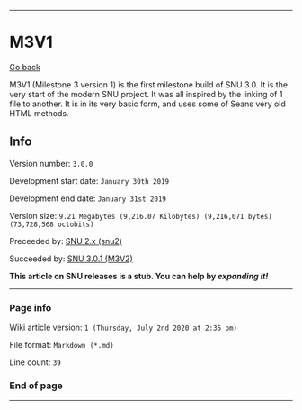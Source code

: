 
***

# M3V1

[Go back](https://github.com/seanpm2001/SNU/wiki/)

M3V1 (Milestone 3 version 1) is the first milestone build of SNU 3.0. It is the very start of the modern SNU project. It was all inspired by the linking of 1 file to another. It is in its very basic form, and uses some of Seans very old HTML methods.

## Info

Version number: `3.0.0`

Development start date: `January 30th 2019`

Development end date: `January 31st 2019`

Version size: `9.21 Megabytes (9,216.07 Kilobytes) (9,216,071 bytes) (73,728,568 octobits)`

Preceeded by: [SNU 2.x (snu2)](https://github.com/seanpm2001/SNU/Wiki/snu2)

Succeeded by: [SNU 3.0.1 (M3V2)](https://github.com/seanpm2001/SNU/Wiki/M3V2)

**This article on SNU releases is a stub. You can help by *expanding it!***

***

### Page info

Wiki article version: `1 (Thursday, July 2nd 2020 at 2:35 pm)`

File format: `Markdown (*.md)`

Line count: `39`

### End of page

***
